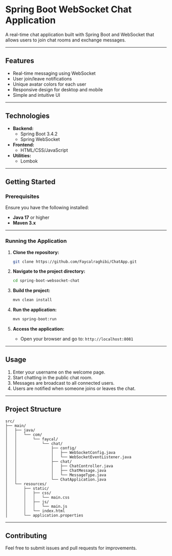# Spring Boot WebSocket Chat Application

A real-time chat application built with Spring Boot and WebSocket that allows users to join chat rooms and exchange messages.

---

## Features

- Real-time messaging using WebSocket
- User join/leave notifications
- Unique avatar colors for each user
- Responsive design for desktop and mobile
- Simple and intuitive UI

---

## Technologies

- **Backend:**
  - Spring Boot 3.4.2
  - Spring WebSocket
- **Frontend:**
  - HTML/CSS/JavaScript
- **Utilities:**
  - Lombok

---

## Getting Started

### Prerequisites

Ensure you have the following installed:

- **Java 17** or higher
- **Maven 3.x**

---

### Running the Application

1. **Clone the repository:**
   ```bash
   git clone https://github.com/Faycalraghibi/ChatApp.git
   ```

2. **Navigate to the project directory:**
   ```bash
   cd spring-boot-websocket-chat
   ```

3. **Build the project:**
   ```bash
   mvn clean install
   ```

4. **Run the application:**
   ```bash
   mvn spring-boot:run
   ```

5. **Access the application:**
   - Open your browser and go to: `http://localhost:8081`

---

## Usage

1. Enter your username on the welcome page.
2. Start chatting in the public chat room.
3. Messages are broadcast to all connected users.
4. Users are notified when someone joins or leaves the chat.

---

## Project Structure

```
src/
├── main/
│   ├── java/
│   │   └── com/
│   │       └── faycal/
│   │           └── chat/
│   │               ├── config/
│   │               │   ├── WebSocketConfig.java
│   │               │   └── WebSocketEventListener.java
│   │               ├── chat/
│   │               │   ├── ChatController.java
│   │               │   ├── ChatMessage.java
│   │               │   └── MessageType.java
│   │               └── ChatApplication.java
│   └── resources/
│       ├── static/
│       │   ├── css/
│       │   │   └── main.css
│       │   ├── js/
│       │   │   └── main.js
│       │   └── index.html
│       └── application.properties
```

---

## Contributing

Feel free to submit issues and pull requests for improvements.
